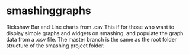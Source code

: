 # smashinggraphs
Rickshaw Bar and Line charts from .csv
This if for those who want to display simple graphs and widgets on smashing, and populate the graph data from a .csv file.
The master branch is the same as the root folder structure of the smashing project folder.
